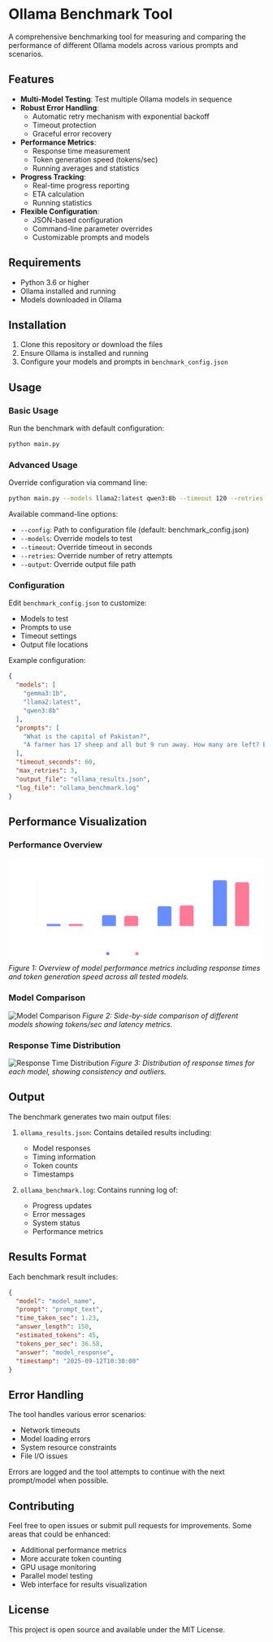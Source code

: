 # Ollama Benchmark Tool

A comprehensive benchmarking tool for measuring and comparing the performance of different Ollama models across various prompts and scenarios.

## Features

- **Multi-Model Testing**: Test multiple Ollama models in sequence
- **Robust Error Handling**: 
  - Automatic retry mechanism with exponential backoff
  - Timeout protection
  - Graceful error recovery
- **Performance Metrics**:
  - Response time measurement
  - Token generation speed (tokens/sec)
  - Running averages and statistics
- **Progress Tracking**:
  - Real-time progress reporting
  - ETA calculation
  - Running statistics
- **Flexible Configuration**:
  - JSON-based configuration
  - Command-line parameter overrides
  - Customizable prompts and models

## Requirements

- Python 3.6 or higher
- Ollama installed and running
- Models downloaded in Ollama

## Installation

1. Clone this repository or download the files
2. Ensure Ollama is installed and running
3. Configure your models and prompts in `benchmark_config.json`

## Usage

### Basic Usage

Run the benchmark with default configuration:

```bash
python main.py
```

### Advanced Usage

Override configuration via command line:

```bash
python main.py --models llama2:latest qwen3:8b --timeout 120 --retries 5
```

Available command-line options:
- `--config`: Path to configuration file (default: benchmark_config.json)
- `--models`: Override models to test
- `--timeout`: Override timeout in seconds
- `--retries`: Override number of retry attempts
- `--output`: Override output file path

### Configuration

Edit `benchmark_config.json` to customize:
- Models to test
- Prompts to use
- Timeout settings
- Output file locations

Example configuration:
```json
{
  "models": [
    "gemma3:1b",
    "llama2:latest",
    "qwen3:8b"
  ],
  "prompts": [
    "What is the capital of Pakistan?",
    "A farmer has 17 sheep and all but 9 run away. How many are left? Explain step by step."
  ],
  "timeout_seconds": 60,
  "max_retries": 3,
  "output_file": "ollama_results.json",
  "log_file": "ollama_benchmark.log"
}
```

## Performance Visualization

### Performance Overview
![Performance Overview](images/benchmark_performance_chart.png)
*Figure 1: Overview of model performance metrics including response times and token generation speed across all tested models.*

### Model Comparison
![Model Comparison](images/model_comparison.png)
*Figure 2: Side-by-side comparison of different models showing tokens/sec and latency metrics.*

### Response Time Distribution
![Response Time Distribution](images/response_distribution.png)
*Figure 3: Distribution of response times for each model, showing consistency and outliers.*

## Output

The benchmark generates two main output files:

1. `ollama_results.json`: Contains detailed results including:
   - Model responses
   - Timing information
   - Token counts
   - Timestamps

2. `ollama_benchmark.log`: Contains running log of:
   - Progress updates
   - Error messages
   - System status
   - Performance metrics

## Results Format

Each benchmark result includes:
```json
{
  "model": "model_name",
  "prompt": "prompt_text",
  "time_taken_sec": 1.23,
  "answer_length": 150,
  "estimated_tokens": 45,
  "tokens_per_sec": 36.58,
  "answer": "model_response",
  "timestamp": "2025-09-12T10:30:00"
}
```

## Error Handling

The tool handles various error scenarios:
- Network timeouts
- Model loading errors
- System resource constraints
- File I/O issues

Errors are logged and the tool attempts to continue with the next prompt/model when possible.

## Contributing

Feel free to open issues or submit pull requests for improvements. Some areas that could be enhanced:
- Additional performance metrics
- More accurate token counting
- GPU usage monitoring
- Parallel model testing
- Web interface for results visualization

## License

This project is open source and available under the MIT License.